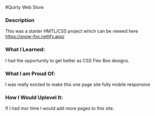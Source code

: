 #Quirty Web Store

### Description

This was a starter HMTL/CSS project which can be viewed here https://snow-fox.netlify.app/

### What I Learned:

I had the opportunity to get better as CSS Flex Box designs.

### What I am Proud Of:

I was really exicted to make this one page site fully mobile responsive

### How I Would Uplevel It:

If I had mor time I would add more pages to this site.
